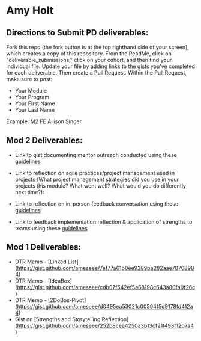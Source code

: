 # Amy Holt

## Directions to Submit PD deliverables:
Fork this repo (the fork button is at the top righthand side of your screen), which creates a copy of this repository. From the ReadMe, click on "deliverable_submissions," click on your cohort, and then find your individual file. Update your file by adding links to the gists you've completed for each deliverable. Then create a Pull Request. Within the Pull Request, make sure to post:

* Your Module
* Your Program
* Your First Name
* Your Last Name

Example: M2 FE Allison Singer

## Mod 2 Deliverables:
* Link to gist documenting mentor outreach conducted using these [guidelines](https://github.com/turingschool/career-development-curriculum/blob/master/module_two/cold_outreach_i_guidelines.md)

* Link to reflection on agile practices/project management used in projects (What project management strategies did you use in your projects this module? What went well? What would you do differently next time?):

* Link to reflection on in-person feedback conversation using these [guidelines](https://github.com/turingschool/career-development-curriculum/blob/master/module_two/feedback_conversation_reflection_guidelines.md)

* Link to feedback implementation reflection & application of strengths to teams using these [guidelines](https://github.com/turingschool/career-development-curriculum/blob/master/module_two/feedback_implementation_strengths_reflection.md)


## Mod 1 Deliverables:
* DTR Memo - [Linked List] (https://gist.github.com/ameseee/7ef77a61b0ee9289ba282aae78708984)
* DTR Memo - [IdeaBox] (https://gist.github.com/ameseee/cdb07f542ef5a68198c643a80fa0f26c)
* DTR Memo - [2DoBox-Pivot] (https://gist.github.com/ameseee/d0495ea53021c00504f5d9178fd412a4)
* Gist on [Strengths and Storytelling Reflection] (https://gist.github.com/ameseee/252b8cea4250a3b13cf21f493f12b7a4)
